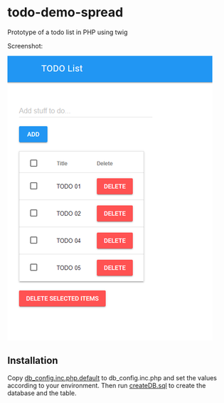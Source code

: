 # todo-demo-spread
Prototype of a todo list in PHP using twig

Screenshot:

![screenshot](example.png)

## Installation
Copy [db_config.inc.php.default]() to db_config.inc.php and set the values according to your environment.
Then run [createDB.sql]() to create the database and the table.

